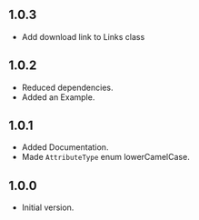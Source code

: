 ## 1.0.3

 - Add download link to Links class

## 1.0.2

- Reduced dependencies.
- Added an Example.

## 1.0.1

- Added Documentation.
- Made `AttributeType` enum lowerCamelCase.

## 1.0.0

- Initial version.
